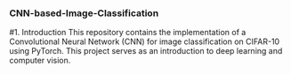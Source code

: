 ### CNN-based-Image-Classification
#1. Introduction
This repository contains the implementation of a Convolutional Neural Network (CNN) for image classification on CIFAR-10 using PyTorch. This project serves as an introduction to deep learning and computer vision.
